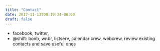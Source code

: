 ```yaml
---
title: "Contact"
date: 2017-11-13T00:19:34-08:00
draft: false
---
```


  - facebook, twitter,
  - @shift: bonb, wnbr, listserv, calendar crew, webcrew, review existing contacts and save useful ones
